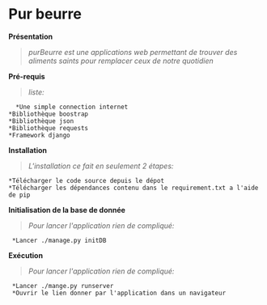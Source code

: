 # Pur beurre

**Présentation**
  > _purBeurre est une applications web permettant de trouver des aliments saints pour remplacer ceux de notre quotidien_
  
 **Pré-requis**
  >_liste:_

	  *Une simple connection internet
  	*Bibliothèque boostrap
  	*Bibliothèque json
  	*Bibliothèque requests
	*Framework django
  
**Installation**
   > _L'installation ce fait en seulement 2 étapes:_
  
    *Télécharger le code source depuis le dépot
    *Télécharger les dépendances contenu dans le requirement.txt a l'aide de pip

**Initialisation de la base de donnée**
   > _Pour lancer l'application rien de compliqué:_
    
     *Lancer ./manage.py initDB
    
 **Exécution**
   > _Pour lancer l'application rien de compliqué:_
    
     *Lancer ./mange.py runserver
     *Ouvrir le lien donner par l'application dans un navigateur
